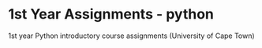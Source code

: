 # 1st Year Assignments - python
1st year Python introductory course assignments (University of Cape Town)
